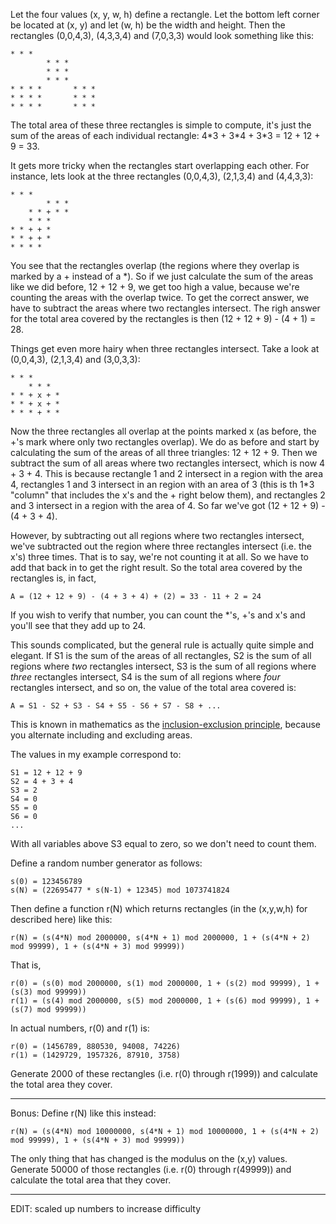 

Let the four values (x, y, w, h) define a rectangle. Let the bottom left corner be located at (x, y) and let (w, h) be the width and height. Then the rectangles (0,0,4,3), (4,3,3,4) and (7,0,3,3) would look something like this:

    * * * 
            * * * 
            * * *
            * * *
    * * * *       * * *
    * * * *       * * *
    * * * *       * * *

The total area of these three rectangles is simple to compute, it's just the sum of the areas of each individual rectangle: 4\*3 + 3\*4 + 3\*3 = 12 + 12 + 9 = 33.

It gets more tricky when the rectangles start overlapping each other. For instance, lets look at the three rectangles (0,0,4,3), (2,1,3,4) and (4,4,3,3):

    * * * 
            * * * 
        * * + * * 
        * * *     
    * * + + *      
    * * + + *      
    * * * *

You see that the rectangles overlap (the regions where they overlap is marked by a + instead of a \*). So if we just calculate the sum of the areas like we did before, 12 + 12 + 9, we get too high a value, because we're counting the areas with the overlap twice. To get the correct answer, we have to subtract the areas where two rectangles intersect. The righ answer for the total area covered by the rectangles is then (12 + 12 + 9) - (4 + 1) = 28.

Things get even more hairy when three rectangles intersect. Take a look at (0,0,4,3), (2,1,3,4) and (3,0,3,3):

    * * *
        * * *     
    * * + x + *      
    * * + x + *   
    * * * + * *

Now the three rectangles all overlap at the points marked x (as before, the +'s mark where only two rectangles overlap). We do as before and start by calculating the sum of the areas of all three triangles: 12 + 12 + 9. Then we subtract the sum of all areas where two rectangles intersect, which is now 4 + 3 + 4. This is because rectangle 1 and 2 intersect in a region with the area 4, rectangles 1 and 3 intersect in an region with an area of 3 (this is th 1\*3 "column" that includes the x's and the + right below them), and rectangles 2 and 3 intersect in a region with the area of 4. So far we've got (12 + 12 + 9) - (4 + 3 + 4).

However, by subtracting out all regions where two rectangles intersect, we've subtracted out the region where three rectangles intersect (i.e. the x's) three times. That is to say, we're not counting it at all. So we have to add that back in to get the right result. So the total area covered by the rectangles is, in fact,

    A = (12 + 12 + 9) - (4 + 3 + 4) + (2) = 33 - 11 + 2 = 24

If you wish to verify that number, you can count the \*'s, +'s and x's and you'll see that they add up to 24.

This sounds complicated, but the general rule is actually quite simple and elegant. If S1 is the sum of the areas of all rectangles, S2 is the sum of all regions where _two_ rectangles intersect, S3 is the sum of all regions where _three_ rectangles intersect, S4 is the sum of all regions where _four_ rectangles intersect, and so on, the value of the total area covered is:

    A = S1 - S2 + S3 - S4 + S5 - S6 + S7 - S8 + ...

This is known in mathematics as the [inclusion-exclusion principle](http://en.wikipedia.org/wiki/Inclusion_exclusion_principle), because you alternate including and excluding areas.

The values in my example correspond to:

    S1 = 12 + 12 + 9 
    S2 = 4 + 3 + 4  
    S3 = 2
    S4 = 0
    S5 = 0
    S6 = 0
    ...

With all variables above S3 equal to zero, so we don't need to count them.

Define a random number generator as follows:

    s(0) = 123456789
    s(N) = (22695477 * s(N-1) + 12345) mod 1073741824

Then define a function r(N) which returns rectangles (in the (x,y,w,h) for described here) like this:

    r(N) = (s(4*N) mod 2000000, s(4*N + 1) mod 2000000, 1 + (s(4*N + 2) mod 99999), 1 + (s(4*N + 3) mod 99999))

That is,

    r(0) = (s(0) mod 2000000, s(1) mod 2000000, 1 + (s(2) mod 99999), 1 + (s(3) mod 99999)) 
    r(1) = (s(4) mod 2000000, s(5) mod 2000000, 1 + (s(6) mod 99999), 1 + (s(7) mod 99999))

In actual numbers, r(0) and r(1) is:

    r(0) = (1456789, 880530, 94008, 74226)
    r(1) = (1429729, 1957326, 87910, 3758)

Generate 2000 of these rectangles (i.e. r(0) through r(1999)) and calculate the total area they cover.

* * *

Bonus: Define r(N) like this instead:

    r(N) = (s(4*N) mod 10000000, s(4*N + 1) mod 10000000, 1 + (s(4*N + 2) mod 99999), 1 + (s(4*N + 3) mod 99999))

The only thing that has changed is the modulus on the (x,y) values. Generate 50000 of those rectangles (i.e. r(0) through r(49999)) and calculate the total area that they cover.

* * *

EDIT: scaled up numbers to increase difficulty

